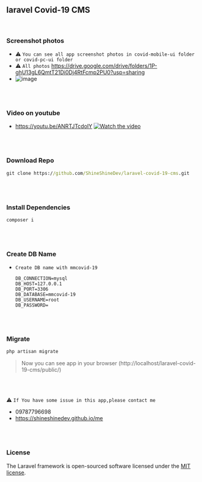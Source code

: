 ## laravel Covid-19 CMS

<br/>


### Screenshot photos
- :warning: `You can see all app screenshot photos in covid-mobile-ui folder or covid-pc-ui folder `
- :warning: `All photos`​ https://drive.google.com/drive/folders/1P-ghU13gL6QmtT21Di0Dj4RtFcmp2PU0?usp=sharing
- ![image](https://drive.google.com/uc?export=view&id=1wihtGLOBRTCqkPzhYQinJHWM0H5ozVTm)



<br/><br/>
### Video on youtube

- https://youtu.be/ANRTJTcdoIY
 [![Watch the video](https://img.youtube.com/vi/ANRTJTcdoIY/hqdefault.jpg)](https://youtu.be/ANRTJTcdoIY)



<br/><br/>
### Download Repo

```cmd
git clone https://github.com/ShineShineDev/laravel-covid-19-cms.git
```



<br/><br/>
### Install Dependencies

```cmd
composer i 
```


<br/><br/>
### Create DB Name 

- `Create DB name with mmcovid-19`

  ```.env
  DB_CONNECTION=mysql
  DB_HOST=127.0.0.1
  DB_PORT=3306
  DB_DATABASE=mmcovid-19
  DB_USERNAME=root
  DB_PASSWORD=
  ```


<br/><br/>
### Migrate
```cmd
php artisan migrate
```

> Now you can see app in your browser (http://localhost/laravel-covid-19-cms/public/)





<br/><br/>

:warning: `If You have some issue in this app,please contact me`

- <a href:tel='09787796698'>09787796698</a>
- https://shineshinedev.github.io/me




<br/><br/>
### License

The Laravel framework is open-sourced software licensed under the [MIT license](https://opensource.org/licenses/MIT).
